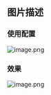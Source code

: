 ## 图片描述
### 使用配置
![image.png](https://i.loli.net/2019/11/26/JQwx9fvUtrMgGDP.png)
### 效果
![image.png](https://i.loli.net/2019/11/26/ANf2YtDcimwJPEK.png)